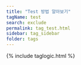 ```yaml
---
title: "Test 방법 알아보기"
tagName: test
search: exclude
permalink: tag_test.html
sidebar: tag_sidebar
folder: tags
---
```

{% include taglogic.html %}

